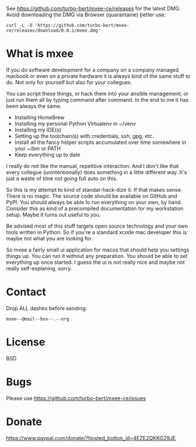 See https://github.com/turbo-bert/mxee-ce/releases for the latest DMG. Avoid downloading the DMG via Browser (quarantaine) better use:

    curl -L -O 'https://github.com/turbo-bert/mxee-ce/releases/download/0.0.1/mxee.dmg'


# What is mxee

If you do software development for a company on a company managed macbook or even on a private hardware it is always kind of the same stuff to do. Not only for yourself but also for your collegues.

You can script these things, or hack them into your ansible management, or just run them all by typing command after command. In the end to me it has been always the same.

- Installing HomeBrew
- Installing my personal Python Virtualenv in ~/venv
- Installing my IDE(s)
- Setting up the toolchain(s) with credentials, ssh, gpg, etc.
- Install all the fancy helper scripts accumulated over time somewhere in your ~/bin or PATH
- Keep everything up to date

I really do not like the manual, repetitive interaction. And I don't like that every collegue (unintentionally) does something in a little different way. It's just a waste of time not going full auto on this.

So this is my attempt to kind of standar-hack-dize it. If that makes sense. There is no magic. The source code should be available on GitHub and PyPI. You should always be able to run everything on your own, by hand. Consider this as kind of a precompiled documentation for my workstation setup. Maybe it turns out useful to you.

Be advised most of this stuff targets open source technology and your own tools written in Python. So if you're a standard xcode mac developer this is maybe not what you are looking for.

So mxee a fairly small ui application for macos that should help you settings things up. You can run it without any preparation. You should be able to set everything up once started. I guess the ui is not really nice and maybe not really self-explaning, sorry.

# Contact

Drop ALL dashes before sending:

    mxee--@mail--box--.--org

# License

BSD

# Bugs

Please use https://github.com/turbo-bert/mxee-ce/issues

# Donate

https://www.paypal.com/donate/?hosted_button_id=4EZE2QKKG29JE

